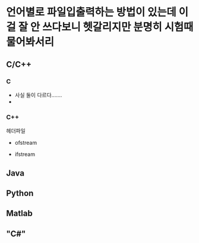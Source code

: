 # 언어별로 파일입출력하는 방법이 있는데 이걸 잘 안 쓰다보니 헷갈리지만 분명히 시험때 물어봐서리

## C/C++

### C
 - 사실 둘이 다르다.......
 - 
### C++
헤더파일  <fstream>
 - ofstream
	

 - ifstream

## Java

## Python

## Matlab

## "C#"



